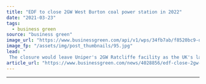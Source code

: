 ```yaml
---
title: "EDF to close 2GW West Burton coal power station in 2022"
date: "2021-03-23"
tags: 
  - business green
source: "business green"
image_url: "https://www.businessgreen.com/api/v1/wps/34fb7ab/f8520bc9-d903-46ac-8f0d-68b3b6e2dc88/4/edf-66506564170-west-burton-a-coal-power-185x114.jpg"
image_fp: "/assets/img/post_thumbnails/95.jpg"
lead: "
 The closure would leave Uniper's 2GW Ratcliffe facility as the UK's last remaining coal-fired power station ..."
article_url: "https://www.businessgreen.com/news/4028856/edf-close-2gw-west-burton-coal-power-station-2022"
---
```


---

